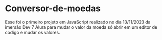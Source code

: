 # Conversor-de-moedas
Esse foi o primeiro projeto em JavaScript realizado no dia 13/11/2023 da imersão Dev 7 Alura
para mudar o valor da moeda só abrir em um editor de codigo e mudar os valores.

